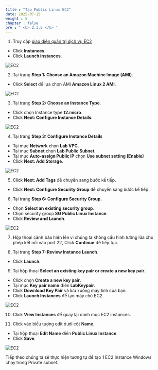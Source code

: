 ```yaml
---
title : "Tạo Public Linux EC2"
date: 2025-07-15  
weight : 5
chapter : false
pre : " <b> 2.1.5 </b> "
---
```


1. Truy cập [giao diện quản trị dịch vụ EC2](https://console.aws.amazon.com/ec2/v2/home)
  + Click **Instances**.
  + Click **Launch instances**.
  
![EC2](/images/2.prerequisite/027-createec2.png)

2. Tại trang **Step 1: Choose an Amazon Machine Image (AMI)**.
  + Click **Select** để lựa chọn AMI **Amazon Linux 2 AMI**.
  
![EC2](/images/2.prerequisite/028-createec2.png)

3. Tại trang **Step 2: Choose an Instance Type**.
 + Click chọn Instance type **t2.micro**.
 + Click **Next: Configure Instance Details**.
 
![EC2](/images/2.prerequisite/029-createec2.png)

4. Tại trang **Step 3: Configure Instance Details**
  + Tại mục **Network** chọn **Lab VPC**.
  + Tại mục **Subnet** chọn **Lab Public Subnet**.
  + Tại mục **Auto-assign Public IP** chọn **Use subnet setting (Enable)**
  + Click **Next: Add Storage**.

![EC2](/images/2.prerequisite/030-createec2.png)

5. Click **Next: Add Tags** để chuyển sang bước kế tiếp.
  + Click **Next: Configure Security Group** để chuyển sang bước kế tiếp.


6. Tại trang **Step 6: Configure Security Group**.
  + Chọn **Select an existing security group**.
  + Chọn security group **SG Public Linux Instance**.
  + Click **Review and Launch**.

![EC2](/images/2.prerequisite/031-createec2.png)

7. Hộp thoại cảnh báo hiện lên vì chúng ta không cấu hình tường lửa cho phép kết nối vào port 22, Click **Continue** để tiếp tục.

8. Tại trang **Step 7: Review Instance Launch**.
  + Click **Launch**.

9. Tại hộp thoại **Select an existing key pair or create a new key pair**.
  + Click chọn **Create a new key pair**.
  + Tại mục **Key pair name** điền **LabKeypair**.
  + Click **Download Key Pair** và lưu xuống máy tính của bạn.
  + Click **Launch Instances** để tạo máy chủ EC2.

![EC2](/images/2.prerequisite/032-createec2.png)

10. Click **View Instances** để quay lại danh mục EC2 instances.

11. Click vào biểu tượng edit dưới cột **Name**.
  + Tại hộp thoại **Edit Name** điền **Public Linux Instance**.
  + Click **Save**.

![EC2](/images/2.prerequisite/033-createec2.png)

Tiếp theo chúng ta sẽ thực hiện tương tự để tạo 1 EC2 Instance Windows chạy trong Private subnet.